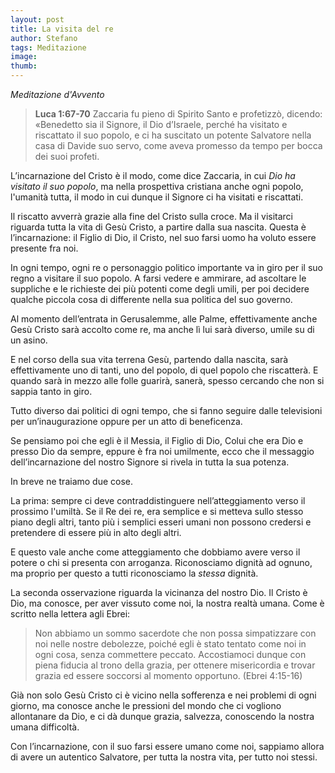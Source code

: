 ```yaml
---
layout: post
title: La visita del re
author: Stefano
tags: Meditazione
image: 
thumb: 
---
```

<em>Meditazione d'Avvento</em>

> <strong>Luca 1:67-70</strong> Zaccaria fu pieno di Spirito Santo e profetizzò, dicendo: «Benedetto sia il Signore, il Dio d’Israele, perché ha visitato e riscattato il suo popolo, e ci ha suscitato un potente Salvatore nella casa di Davide suo servo, come aveva promesso da tempo per bocca dei suoi profeti.


<p>L’incarnazione del Cristo è il modo, come dice Zaccaria, in cui <em>Dio ha visitato il suo popolo</em>, ma nella prospettiva cristiana anche ogni popolo, l'umanità tutta, il modo in cui dunque il Signore ci ha visitati e riscattati.</p>
<p>Il riscatto avverrà grazie alla fine del Cristo sulla croce. Ma il visitarci riguarda tutta la vita di Gesù Cristo, a partire dalla sua nascita. Questa è l’incarnazione: il Figlio di Dio, il Cristo, nel suo farsi uomo ha voluto essere presente fra noi.</p>
<p>In ogni tempo, ogni re o personaggio politico importante va in giro per il suo regno a visitare il suo popolo. A farsi vedere e ammirare, ad ascoltare le suppliche e le richieste dei più potenti come degli umili, per poi decidere qualche piccola cosa di differente nella sua politica del suo governo.</p>
<p>Al momento dell’entrata in Gerusalemme, alle Palme, effettivamente anche Gesù Cristo sarà accolto come re, ma anche lì lui sarà diverso, umile su di un asino.</p>
<p>E nel corso della sua vita terrena Gesù, partendo dalla nascita, sarà effettivamente uno di tanti, uno del popolo, di quel popolo che riscatterà. E quando sarà in mezzo alle folle guarirà, sanerà, spesso cercando che non si sappia tanto in giro.</p>
<p>Tutto diverso dai politici di ogni tempo, che si fanno seguire dalle televisioni per un’inaugurazione oppure per un atto di beneficenza.</p>
<p>Se pensiamo poi che egli è il Messia, il Figlio di Dio, Colui che era Dio e presso Dio da sempre, eppure è fra noi umilmente, ecco che il messaggio dell’incarnazione del nostro Signore si rivela in tutta la sua potenza.</p>
<p>In breve ne traiamo due cose.</p>
<p>La prima: sempre ci deve contraddistinguere nell’atteggiamento verso il prossimo l'umiltà. Se il Re dei re, era semplice e si metteva sullo stesso piano degli altri, tanto più i semplici esseri umani non possono credersi e pretendere di essere più in alto degli altri.</p>
<p>E questo vale anche come atteggiamento che dobbiamo avere verso il potere o chi si presenta con arroganza. Riconosciamo dignità ad ognuno, ma proprio per questo a tutti riconosciamo la <em>stessa</em> dignità.</p>
<p>La seconda osservazione riguarda la vicinanza del nostro Dio. Il Cristo è Dio, ma conosce, per aver vissuto come noi, la nostra realtà umana. Come è scritto nella lettera agli Ebrei:</p>
<blockquote>Non abbiamo un sommo sacerdote che non possa simpatizzare con noi nelle nostre debolezze, poiché egli è stato tentato come noi in ogni cosa, senza commettere peccato. Accostiamoci dunque con piena fiducia al trono della grazia, per ottenere misericordia e trovar grazia ed essere soccorsi al momento opportuno. (Ebrei 4:15-16)</blockquote>
<p>Già non solo Gesù Cristo ci è vicino nella sofferenza e nei problemi di ogni giorno, ma conosce anche le pressioni del mondo che ci vogliono allontanare da Dio, e ci dà dunque grazia, salvezza, conoscendo la nostra umana difficoltà.</p>
<p>Con l’incarnazione, con il suo farsi essere umano come noi, sappiamo allora di avere un autentico Salvatore, per tutta la nostra vita, per tutto noi stessi.</p>